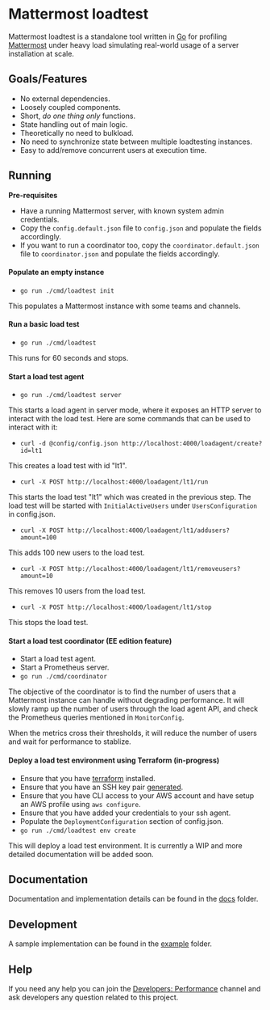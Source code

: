 # Mattermost loadtest

Mattermost loadtest is a standalone tool written in [Go](https://golang.org/) for profiling [Mattermost](https://github.com/mattermost/mattermost-server) under heavy load simulating real-world usage of a server installation at scale.

## Goals/Features

- No external dependencies.
- Loosely coupled components.
- Short, *do one thing only* functions.
- State handling out of main logic.
- Theoretically no need to bulkload.
- No need to synchronize state between multiple loadtesting instances.
- Easy to add/remove concurrent users at execution time.

## Running

__Pre-requisites__

- Have a running Mattermost server, with known system admin credentials.
- Copy the `config.default.json` file to `config.json` and populate the fields accordingly.
- If you want to run a coordinator too, copy the `coordinator.default.json` file to `coordinator.json` and populate the fields accordingly.

#### Populate an empty instance

- `go run ./cmd/loadtest init`

This populates a Mattermost instance with some teams and channels.

#### Run a basic load test

- `go run ./cmd/loadtest`

This runs for 60 seconds and stops.

#### Start a load test agent

- `go run ./cmd/loadtest server`

This starts a load agent in server mode, where it exposes an HTTP server to interact with the load test. Here are some commands that can be used to interact with it:

- `curl -d @config/config.json http://localhost:4000/loadagent/create?id=lt1`

This creates a load test with id "lt1".

- `curl -X POST http://localhost:4000/loadagent/lt1/run`

This starts the load test "lt1" which was created in the previous step. The load test will be started with `InitialActiveUsers` under `UsersConfiguration` in config.json.

- `curl -X POST http://localhost:4000/loadagent/lt1/addusers?amount=100`

This adds 100 new users to the load test.

- `curl -X POST http://localhost:4000/loadagent/lt1/removeusers?amount=10`

This removes 10 users from the load test.

- `curl -X POST http://localhost:4000/loadagent/lt1/stop`

This stops the load test.

#### Start a load test coordinator (EE edition feature)

- Start a load test agent.
- Start a Prometheus server.
- `go run ./cmd/coordinator`

The objective of the coordinator is to find the number of users that a Mattermost instance can handle without degrading performance. It will slowly ramp up the number of users through the load agent API, and check the Prometheus queries mentioned in `MonitorConfig`.

When the metrics cross their thresholds, it will reduce the number of users and wait for performance to stablize.

#### Deploy a load test environment using Terraform (in-progress)

- Ensure that you have [terraform](https://www.terraform.io/downloads.html) installed.
- Ensure that you have an SSH key pair [generated](https://help.github.com/en/github/authenticating-to-github/generating-a-new-ssh-key-and-adding-it-to-the-ssh-agent).
- Ensure that you have CLI access to your AWS account and have setup an AWS profile using `aws configure`.
- Ensure that you have added your credentials to your ssh agent.
- Populate the `DeploymentConfiguration` section of config.json.
- `go run ./cmd/loadtest env create`

This will deploy a load test environment. It is currently a WIP and more detailed documentation will be added soon.

## Documentation

Documentation and implementation details can be found in the [docs](docs/) folder.

## Development

A sample implementation can be found in the [example](example/) folder.

## Help

If you need any help you can join the [Developers: Performance](https://community.mattermost.com/core/channels/developers-performance) channel and ask developers any question related to this project.

